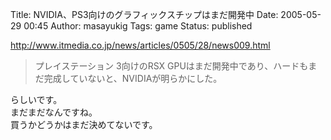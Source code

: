 Title: NVIDIA、PS3向けのグラフィックスチップはまだ開発中
Date: 2005-05-29 00:45
Author: masayukig
Tags: game
Status: published

<http://www.itmedia.co.jp/news/articles/0505/28/news009.html>

> プレイステーション 3向けのRSX
> GPUはまだ開発中であり、ハードもまだ完成していないと、NVIDIAが明らかにした。

らしいです。  
まだまだなんですね。  
買うかどうかはまだ決めてないです。
